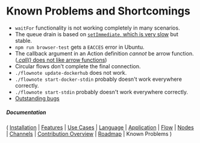 # Known Problems and Shortcomings

* `waitFor` functionality is not working completely in many scenarios.
* The queue drain is based on [`setImmediate`, which is very slow](https://github.com/Emblem21-OpenSource/flownote/blob/09480e60cd2738ea011d236da18f36cd7515c78b/src/eventQueue.js#L58) but stable.
* `npm run browser-test` gets a `EACCES` error in Ubuntu.
* The callback argument in an Action definition *cannot* be arrow function. ([*.call()* does not like arrow functions](https://github.com/Emblem21-OpenSource/flownote/blob/09480e60cd2738ea011d236da18f36cd7515c78b/src/action.js#L66))
* Circular flows don't complete the final connection.
* `./flownote update-dockerhub` does not work.
* `./flownote start-docker-stdin` probably doesn't work everywhere correctly.
* `./flownote start-stdin` probably doesn't work everywhere correctly.
* [Outstanding bugs](https://github.com/Emblem21-OpenSource/flownote/labels/bug)

##### Documentation

( 
[Installation](01-installation.md) | 
[Features](02-features.md) | 
[Use Cases](03-use-cases.md) | 
[Language](04-language.md) | 
[Application](05-application.md) | 
[Flow](06-flow.md) | 
[Nodes](07-nodes.md) | 
[Channels](08-channels.md) | 
[Contribution Overview](09-contribution.md) | 
[Roadmap](10-roadmap.md) | 
Known Problems
)